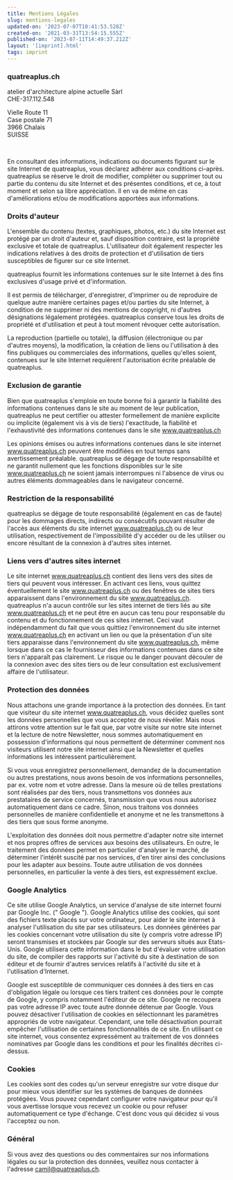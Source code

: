 ```yaml
---
title: Mentions Légales
slug: mentions-legales
updated-on: '2023-07-07T10:41:53.528Z'
created-on: '2021-03-31T13:54:15.555Z'
published-on: '2023-07-11T14:49:37.212Z'
layout: '[imprint].html'
tags: imprint
---
```


### quatreaplus.ch

atelier d'architecture alpine actuelle Sàrl  
CHE-317.112.548  
  
Vielle Route 11  
Case postale 71  
3966 Chalais  
SUISSE

‍

En consultant des informations, indications ou documents figurant sur le site Internet de quatreaplus, vous déclarez adhérer aux conditions ci-après. quatreaplus se réserve le droit de modifier, compléter ou supprimer tout ou partie du contenu du site Internet et des présentes conditions, et ce, à tout moment et selon sa libre appréciation. Il en va de même en cas d'améliorations et/ou de modifications apportées aux informations.

### **Droits d'auteur**

L'ensemble du contenu (textes, graphiques, photos, etc.) du site Internet est protégé par un droit d'auteur et, sauf disposition contraire, est la propriété exclusive et totale de quatreaplus. L'utilisateur doit également respecter les indications relatives à des droits de protection et d'utilisation de tiers susceptibles de figurer sur ce site Internet.

quatreaplus fournit les informations contenues sur le site Internet à des fins exclusives d'usage privé et d'information.

Il est permis de télécharger, d'enregistrer, d'imprimer ou de reproduire de quelque autre manière certaines pages et/ou parties du site Internet, à condition de ne supprimer ni des mentions de copyright, ni d'autres désignations légalement protégées. quatreaplus conserve tous les droits de propriété et d'utilisation et peut à tout moment révoquer cette autorisation.

La reproduction (partielle ou totale), la diffusion (électronique ou par d'autres moyens), la modification, la création de liens ou l'utilisation à des fins publiques ou commerciales des informations, quelles qu'elles soient, contenues sur le site Internet requièrent l'autorisation écrite préalable de quatreaplus.

### **Exclusion de garantie**

Bien que quatreaplus s'emploie en toute bonne foi à garantir la fiabilité des informations contenues dans le site au moment de leur publication, quatreaplus ne peut certifier ou attester formellement de manière explicite ou implicite (également vis à vis de tiers) l'exactitude, la fiabilité et l'exhaustivité des informations contenues dans le site www.quatreaplus.ch

Les opinions émises ou autres informations contenues dans le site internet www.quatreaplus.ch peuvent être modifiées en tout temps sans avertissement préalable. quatreaplus se dégage de toute responsabilité et ne garantit nullement que les fonctions disponibles sur le site www.quatreaplus.ch ne soient jamais interrompues ni l'absence de virus ou autres éléments dommageables dans le navigateur concerné.

### **Restriction de la responsabilité**

quatreaplus se dégage de toute responsabilité (également en cas de faute) pour les dommages directs, indirects ou consécutifs pouvant résulter de l'accès aux éléments du site internet www.quatreaplus.ch ou de leur utilisation, respectivement de l'impossibilité d'y accéder ou de les utiliser ou encore résultant de la connexion à d'autres sites internet.

### **Liens vers d'autres sites internet**

Le site internet www.quatreaplus.ch contient des liens vers des sites de tiers qui peuvent vous intéresser. En activant ces liens, vous quittez éventuellement le site www.quatreaplus.ch ou des fenêtres de sites tiers apparaissent dans l'environnement du site www.quatreaplus.ch. quatreaplus n'a aucun contrôle sur les sites internet de tiers liés au site www.quatreaplus.ch et ne peut être en aucun cas tenu pour responsable du contenu et du fonctionnement de ces sites internet. Ceci vaut indépendamment du fait que vous quittiez l'environnement du site internet www.quatreaplus.ch en activant un lien ou que la présentation d'un site tiers apparaisse dans l'environnement du site www.quatreaplus.ch, même lorsque dans ce cas le fournisseur des informations contenues dans ce site tiers n'apparaît pas clairement. Le risque ou le danger pouvant découler de la connexion avec des sites tiers ou de leur consultation est exclusivement affaire de l'utilisateur.

### **Protection des données**

Nous attachons une grande importance à la protection des données. En tant que visiteur du site internet www.quatreaplus.ch, vous décidez quelles sont les données personnelles que vous acceptez de nous révéler. Mais nous attirons votre attention sur le fait que, par votre visite sur notre site internet et la lecture de notre Newsletter, nous sommes automatiquement en possession d'informations qui nous permettent de déterminer comment nos visiteurs utilisent notre site internet ainsi que la Newsletter et quelles informations les intéressent particulièrement.

Si vous vous enregistrez personnellement, demandez de la documentation ou autres prestations, nous avons besoin de vos informations personnelles, par ex. votre nom et votre adresse. Dans la mesure où de telles prestations sont réalisées par des tiers, nous transmettons vos données aux prestataires de service concernés, transmission que vous nous autorisez automatiquement dans ce cadre. Sinon, nous traitons vos données personnelles de manière confidentielle et anonyme et ne les transmettons à des tiers que sous forme anonyme.

L'exploitation des données doit nous permettre d'adapter notre site internet et nos propres offres de services aux besoins des utilisateurs. En outre, le traitement des données permet en particulier d'analyser le marché, de déterminer l'intérêt suscité par nos services, d'en tirer ainsi des conclusions pour les adapter aux besoins. Toute autre utilisation de vos données personnelles, en particulier la vente à des tiers, est expressément exclue.

### **Google Analytics**

Ce site utilise Google Analytics, un service d'analyse de site internet fourni par Google Inc. (" Google "). Google Analytics utilise des cookies, qui sont des fichiers texte placés sur votre ordinateur, pour aider le site internet à analyser l'utilisation du site par ses utilisateurs. Les données générées par les cookies concernant votre utilisation du site (y compris votre adresse IP) seront transmises et stockées par Google sur des serveurs situés aux Etats-Unis. Google utilisera cette information dans le but d'évaluer votre utilisation du site, de compiler des rapports sur l'activité du site à destination de son éditeur et de fournir d'autres services relatifs à l'activité du site et à l'utilisation d'Internet.

Google est susceptible de communiquer ces données à des tiers en cas d'obligation légale ou lorsque ces tiers traitent ces données pour le compte de Google, y compris notamment l'éditeur de ce site. Google ne recoupera pas votre adresse IP avec toute autre donnée détenue par Google. Vous pouvez désactiver l'utilisation de cookies en sélectionnant les paramètres appropriés de votre navigateur. Cependant, une telle désactivation pourrait empêcher l'utilisation de certaines fonctionnalités de ce site. En utilisant ce site internet, vous consentez expressément au traitement de vos données nominatives par Google dans les conditions et pour les finalités décrites ci-dessus.

### **Cookies**

Les cookies sont des codes qu'un serveur enregistre sur votre disque dur pour mieux vous identifier sur les systèmes de banques de données protégées. Vous pouvez cependant configurer votre navigateur pour qu'il vous avertisse lorsque vous recevez un cookie ou pour refuser automatiquement ce type d'échange. C'est donc vous qui décidez si vous l'acceptez ou non.

### **Général**

Si vous avez des questions ou des commentaires sur nos informations légales ou sur la protection des données, veuillez nous contacter à l'adresse camil@quatreaplus.ch.

### ‍
